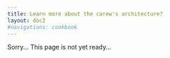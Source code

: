 ```yaml
---
title: Learn more about the carew's architecture?
layout: doc2
#navigations: cookbook
---
```


Sorry... This page is not yet ready...
